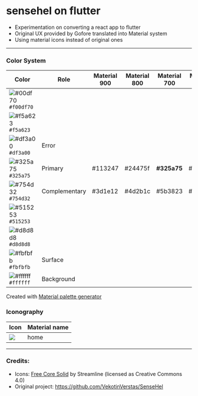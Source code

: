 # sensehel on flutter
- Experimentation on converting a react app to flutter
- Original UX provided by Gofore translated into Material system
- Using material icons instead of original ones

---
### Color System

| Color | Role | Material 900 | Material 800 | Material 700 | Material 600 | Material 500 | Material 400 | Material 300 | Material 200 | Material 100 | Material 50|
|----|----|----|----|----|----|----|----|----|----|----|----|
| ![#00df70](https://placehold.co/15x20/00df70/00df70.png) `#f00df70` | 
| ![#f5a623](https://placehold.co/15x20/f5a623/f5a623.png) `#f5a623` | 
| ![#df3a00](https://placehold.co/15x20/df3a00/df3a00.png) `#df3a00` | Error |
| ![#325a75](https://placehold.co/15x20/325a75/325a75.png) `#325a75` | Primary | #113247 | #24475f | **#325a75** | #416e8c | #4f7d94 | #6890af | #80a4c1 | #a0bfd8 | #bedaef | #def1ff |
| ![#754d32](https://placehold.co/15x20/754d32/754d32.png) `#754d32` | Complementary | #3d1e12 | #4d2b1c | #5b3823 | #6a442c | **#754d32** | #8c664e | #a2806b | #c1a392 | #dfc7b8 | #f9e8da |
| ![#515253](https://placehold.co/15x20/515253/515253.png) `#515253` | 
| ![#d8d8d8](https://placehold.co/15x20/d8d8d8/d8d8d8.png) `#d8d8d8` | 
| ![#fbfbfb](https://placehold.co/15x20/fbfbfb/fbfbfb.png) `#fbfbfb` | Surface |
| ![#ffffff](https://placehold.co/15x20/ffffff/ffffff.png) `#ffffff` | Background |

Created with [Material palette generator](https://m2.material.io/design/color/the-color-system.html)

### Iconography

| Icon | Material name |
|----|----|
| ![](https://fonts.googleapis.com/css2?family=Material+Symbols+Outlined:opsz,wght,FILL,GRAD@20..48,100..700,0..1,-50..200) | home |

---
### Credits:

- Icons: [Free Core Solid](https://www.streamlinehq.com/icons/core-solid-free) by Streamline (licensed as Creative Commons 4.0)
- Original project: https://github.com/VekotinVerstas/SenseHel 
